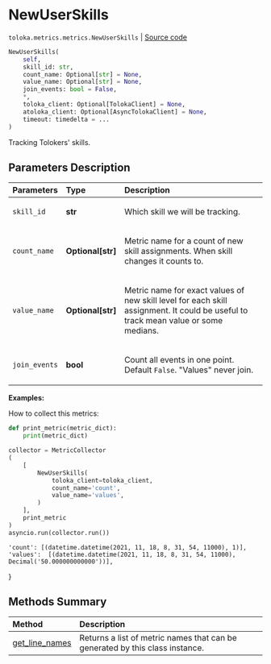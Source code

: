 # NewUserSkills
`toloka.metrics.metrics.NewUserSkills` | [Source code](https://github.com/Toloka/toloka-kit/blob/v1.1.2/src/metrics/metrics.py#L259)

```python
NewUserSkills(
    self,
    skill_id: str,
    count_name: Optional[str] = None,
    value_name: Optional[str] = None,
    join_events: bool = False,
    *,
    toloka_client: Optional[TolokaClient] = None,
    atoloka_client: Optional[AsyncTolokaClient] = None,
    timeout: timedelta = ...
)
```

Tracking Tolokers' skills.

## Parameters Description

| Parameters | Type | Description |
| :----------| :----| :-----------|
`skill_id`|**str**|<p>Which skill we will be tracking.</p>
`count_name`|**Optional\[str\]**|<p>Metric name for a count of new skill assignments. When skill changes it counts to.</p>
`value_name`|**Optional\[str\]**|<p>Metric name for exact values of new skill level for each skill assignment. It could be useful to track mean value or some medians.</p>
`join_events`|**bool**|<p>Count all events in one point.  Default `False`. &quot;Values&quot; never join.</p>

**Examples:**

How to collect this metrics:
```python
def print_metric(metric_dict):
    print(metric_dict)

collector = MetricCollector
(
    [
        NewUserSkills(
            toloka_client=toloka_client,
            count_name='count',
            value_name='values',
        )
    ],
    print_metric
)
asyncio.run(collector.run())
```
    'count': [(datetime.datetime(2021, 11, 18, 8, 31, 54, 11000), 1)],
    'values':  [(datetime.datetime(2021, 11, 18, 8, 31, 54, 11000), Decimal('50.000000000000'))],
}
## Methods Summary

| Method | Description |
| :------| :-----------|
[get_line_names](toloka.metrics.metrics.NewUserSkills.get_line_names.md)| Returns a list of metric names that can be generated by this class instance.
